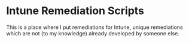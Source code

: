 # Intune Remediation Scripts
This is a place where I put remediations for Intune, unique remediations which are not (to my knowledge) already developed by someone else.
